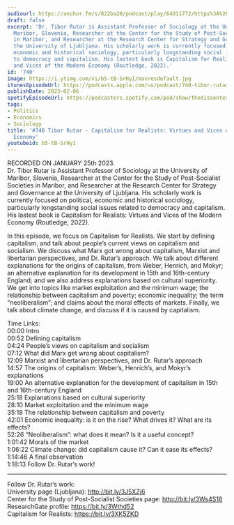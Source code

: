 ```yaml
---
audiourl: https://anchor.fm/s/822ba20/podcast/play/64011772/https%3A%2F%2Fd3ctxlq1ktw2nl.cloudfront.net%2Fstaging%2F2023-0-25%2F4101d0fe-acb5-a89e-d0c0-552009a6a005.m4a
draft: false
excerpt: 'Dr. Tibor Rutar is Assistant Professor of Sociology at the University of
  Maribor, Slovenia, Researcher at the Center for the Study of Post-Socialist Societies
  in Maribor, and Researcher at the Research Center for Strategy and Governance at
  the University of Ljubljana. His scholarly work is currently focused on political,
  economic and historical sociology, particularly longstanding social issues related
  to democracy and capitalism. His lastest book is Capitalism for Realists: Virtues
  and Vices of the Modern Economy (Routledge, 2022).'
id: '740'
image: https://i.ytimg.com/vi/b5-tB-SrHyI/maxresdefault.jpg
itunesEpisodeUrl: https://podcasts.apple.com/us/podcast/740-tibor-rutar-capitalism-for-realists-virtues-and/id1451347236?i=1000598327862&uo=4
publishDate: 2023-02-06
spotifyEpisodeUrl: https://podcasters.spotify.com/pod/show/thedissenter/episodes/740-Tibor-Rutar---Capitalism-for-Realists-Virtues-and-Vices-of-the-Modern-Economy-e1u001s
tags:
- Politics
- Economics
- Sociology
title: '#740 Tibor Rutar - Capitalism for Realists: Virtues and Vices of the Modern
  Economy'
youtubeid: b5-tB-SrHyI
---
```

<div class="timelinks">

RECORDED ON JANUARY 25th 2023.  
Dr. Tibor Rutar is Assistant Professor of Sociology at the University of Maribor, Slovenia, Researcher at the Center for the Study of Post-Socialist Societies in Maribor, and Researcher at the Research Center for Strategy and Governance at the University of Ljubljana. His scholarly work is currently focused on political, economic and historical sociology, particularly longstanding social issues related to democracy and capitalism. His lastest book is Capitalism for Realists: Virtues and Vices of the Modern Economy (Routledge, 2022).

In this episode, we focus on Capitalism for Realists. We start by defining capitalism, and talk about people’s current views on capitalism and socialism. We discuss what Marx got wrong about capitalism, Marxist and libertarian perspectives, and Dr. Rutar’s approach. We talk about different explanations for the origins of capitalism, from Weber, Henrich, and Mokyr; an alternative explanation for its development in 15th and 16th-century England; and we also address explanations based on cultural superiority. We get into topics like market exploitation and the minimum wage; the relationship between capitalism and poverty; economic inequality; the term “neoliberalism”; and claims about the moral effects of markets. Finally, we talk about climate change, and discuss if it is caused by capitalism.

Time Links:  
<time>00:00</time> Intro  
<time>00:52</time> Defining capitalism  
<time>04:24</time> People’s views on capitalism and socialism  
<time>07:12</time> What did Marx get wrong about capitalism?  
<time>12:09</time> Marxist and libertarian perspectives, and Dr. Rutar’s approach  
<time>14:57</time> The origins of capitalism: Weber’s, Henrich’s, and Mokyr’s explanations  
<time>19:00</time> An alternative explanation for the development of capitalism in 15th and 16th-century England  
<time>25:18</time> Explanations based on cultural superiority  
<time>28:10</time> Market exploitation and the minimum wage  
<time>35:18</time> The relationship between capitalism and poverty  
<time>42:01</time> Economic inequality: is it on the rise? What drives it? What are its effects?  
<time>52:26</time> “Neoliberalism”: what does it mean? Is it a useful concept?  
<time>1:01:42</time> Morals of the market  
<time>1:06:22</time> Climate change: did capitalism cause it? Can it ease its effects?  
<time>1:14:46</time> A final observation  
<time>1:18:13</time> Follow Dr. Rutar’s work!

---

Follow Dr. Rutar’s work:  
University page (Ljubljana): http://bit.ly/3J5XZj6  
Center for the Study of Post-Socialist Societies page: http://bit.ly/3Ws4S18  
ResearchGate profile: https://bit.ly/3Wthd52  
Capitalism for Realists: https://bit.ly/3XK5ZKD
</div>

